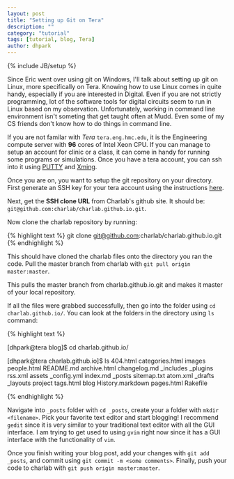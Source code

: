```yaml
---
layout: post
title: "Setting up Git on Tera"
description: ""
category: "tutorial"
tags: [tutorial, blog, Tera]
author: dhpark
---
```

{% include JB/setup %}

Since Eric went over using git on Windows, I'll talk about setting up git on Linux, more specifically on Tera. Knowing how to use Linux comes in quite handy, especially if you are interested in Digital. Even if you are not strictly programming, lot of the software tools for digital circuits seem to run in Linux based on my observation. Unfortunately, working in command line environment isn't someting that get taught often at Mudd. Even some of my CS friends don't know how to do things in command line.


If you are not familar with *Tera* `tera.eng.hmc.edu`, it is the Engineering compute server with **96** cores of Intel Xeon CPU. If you can manage to setup an account for clinic or a class, it can come in handy for running some programs or simulations. Once you have a tera account, you can ssh into it using [PUTTY](http://www.chiark.greenend.org.uk/~sgtatham/putty/download.html) and [Xming](http://sourceforge.net/projects/xming/).


Once you are on, you want to setup the git repository on your directory. First generate an SSH key for your tera account using the instructions [here](https://help.github.com/articles/generating-ssh-keys#platform-linux).

Next, get the **SSH clone URL** from Charlab's github site. It should be: `git@github.com:charlab/charlab.github.io.git`. 

Now clone the charlab repository by running:

{% highlight text %}
git clone git@github.com:charlab/charlab.github.io.git
{% endhighlight %}


This should have cloned the charlab files onto the directory you ran the code.
Pull the master branch from charlab with `git pull origin master:master`. 

This pulls the master branch from charlab.github.io.git and makes it master of your local repository. 


If all the files were grabbed successfully, then go into the folder using `cd charlab.github.io/`. You can 
look at the folders in the directory using `ls` command:

{% highlight text %}

[dhpark@tera blog]$ cd charlab.github.io/

[dhpark@tera charlab.github.io]$ ls
404.html      categories.html   images      people.html  README.md
archive.html  changelog.md      _includes   _plugins     rss.xml
assets        _config.yml       index.md    _posts       sitemap.txt
atom.xml      _drafts           _layouts    project      tags.html
blog          History.markdown  pages.html  Rakefile

{% endhighlight %}


Navigate into `_posts` folder with `cd _posts`, create your a folder with `mkdir <filename>`. Pick your favorite text editor and start blogging! I recommend `gedit` since it is very similar to your traditional text editor with all the GUI interface. I am trying to get used to using `gvim` right now since it has a GUI interface with the functionality of `vim`. 


Once you finish writing your blog post, add your changes with `git add _posts`, and commit using `git commit -m <some comments>`.
Finally, push your code to charlab with `git push origin master:master`.


